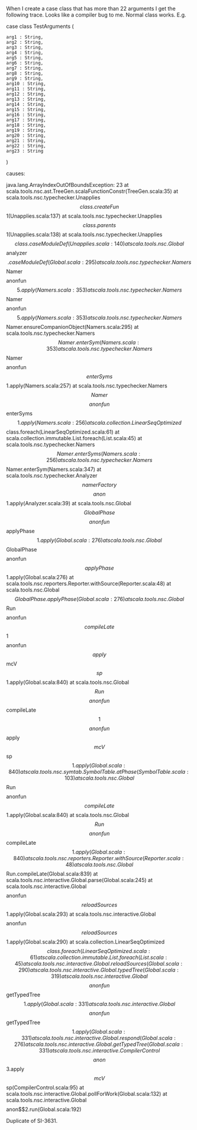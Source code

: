 When I create a case class that has more than 22 arguments I get the following trace. Looks like a compiler bug to me. Normal class works. E.g. 

case class TestArguments (
		
	arg1 : String,
	arg2 : String,
	arg3 : String,
	arg4 : String,
	arg5 : String,
	arg6 : String,
	arg7 : String,
	arg8 : String,
	arg9 : String,
	arg10 : String,
	arg11 : String,
	arg12 : String,
	arg13 : String,
	arg14 : String,
	arg15 : String,
	arg16 : String,
	arg17 : String,
	arg18 : String,
	arg19 : String,
	arg20 : String,
	arg21 : String,
	arg22 : String,
	arg23 : String
)

causes:

java.lang.ArrayIndexOutOfBoundsException: 23
	at scala.tools.nsc.ast.TreeGen.scalaFunctionConstr(TreeGen.scala:35)
	at scala.tools.nsc.typechecker.Unapplies$$class.createFun$$1(Unapplies.scala:137)
	at scala.tools.nsc.typechecker.Unapplies$$class.parents$$1(Unapplies.scala:138)
	at scala.tools.nsc.typechecker.Unapplies$$class.caseModuleDef(Unapplies.scala:140)
	at scala.tools.nsc.Global$$analyzer$$.caseModuleDef(Global.scala:295)
	at scala.tools.nsc.typechecker.Namers$$Namer$$$$anonfun$$5.apply(Namers.scala:353)
	at scala.tools.nsc.typechecker.Namers$$Namer$$$$anonfun$$5.apply(Namers.scala:353)
	at scala.tools.nsc.typechecker.Namers$$Namer.ensureCompanionObject(Namers.scala:295)
	at scala.tools.nsc.typechecker.Namers$$Namer.enterSym(Namers.scala:353)
	at scala.tools.nsc.typechecker.Namers$$Namer$$$$anonfun$$enterSyms$$1.apply(Namers.scala:257)
	at scala.tools.nsc.typechecker.Namers$$Namer$$$$anonfun$$enterSyms$$1.apply(Namers.scala:256)
	at scala.collection.LinearSeqOptimized$$class.foreach(LinearSeqOptimized.scala:61)
	at scala.collection.immutable.List.foreach(List.scala:45)
	at scala.tools.nsc.typechecker.Namers$$Namer.enterSyms(Namers.scala:256)
	at scala.tools.nsc.typechecker.Namers$$Namer.enterSym(Namers.scala:347)
	at scala.tools.nsc.typechecker.Analyzer$$namerFactory$$$$anon$$1.apply(Analyzer.scala:39)
	at scala.tools.nsc.Global$$GlobalPhase$$$$anonfun$$applyPhase$$1.apply(Global.scala:276)
	at scala.tools.nsc.Global$$GlobalPhase$$$$anonfun$$applyPhase$$1.apply(Global.scala:276)
	at scala.tools.nsc.reporters.Reporter.withSource(Reporter.scala:48)
	at scala.tools.nsc.Global$$GlobalPhase.applyPhase(Global.scala:276)
	at scala.tools.nsc.Global$$Run$$$$anonfun$$compileLate$$1$$$$anonfun$$apply$$mcV$$sp$$1.apply(Global.scala:840)
	at scala.tools.nsc.Global$$Run$$$$anonfun$$compileLate$$1$$$$anonfun$$apply$$mcV$$sp$$1.apply(Global.scala:840)
	at scala.tools.nsc.symtab.SymbolTable.atPhase(SymbolTable.scala:103)
	at scala.tools.nsc.Global$$Run$$$$anonfun$$compileLate$$1.apply(Global.scala:840)
	at scala.tools.nsc.Global$$Run$$$$anonfun$$compileLate$$1.apply(Global.scala:840)
	at scala.tools.nsc.reporters.Reporter.withSource(Reporter.scala:48)
	at scala.tools.nsc.Global$$Run.compileLate(Global.scala:839)
	at scala.tools.nsc.interactive.Global.parse(Global.scala:245)
	at scala.tools.nsc.interactive.Global$$$$anonfun$$reloadSources$$1.apply(Global.scala:293)
	at scala.tools.nsc.interactive.Global$$$$anonfun$$reloadSources$$1.apply(Global.scala:290)
	at scala.collection.LinearSeqOptimized$$class.foreach(LinearSeqOptimized.scala:61)
	at scala.collection.immutable.List.foreach(List.scala:45)
	at scala.tools.nsc.interactive.Global.reloadSources(Global.scala:290)
	at scala.tools.nsc.interactive.Global.typedTree(Global.scala:319)
	at scala.tools.nsc.interactive.Global$$$$anonfun$$getTypedTree$$1.apply(Global.scala:331)
	at scala.tools.nsc.interactive.Global$$$$anonfun$$getTypedTree$$1.apply(Global.scala:331)
	at scala.tools.nsc.interactive.Global.respond(Global.scala:276)
	at scala.tools.nsc.interactive.Global.getTypedTree(Global.scala:331)
	at scala.tools.nsc.interactive.CompilerControl$$$$anon$$3.apply$$mcV$$sp(CompilerControl.scala:95)
	at scala.tools.nsc.interactive.Global.pollForWork(Global.scala:132)
	at scala.tools.nsc.interactive.Global$$$$anon$$2.run(Global.scala:192)

Duplicate of SI-3631.
